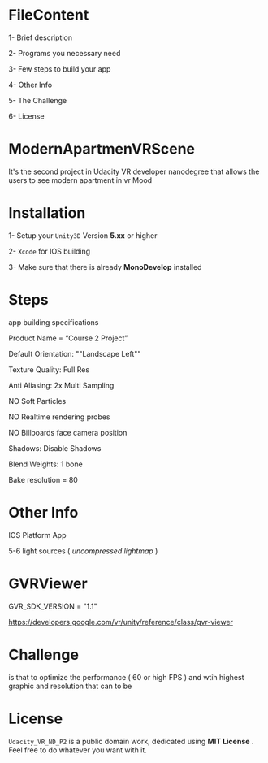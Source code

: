 # FileContent

1- Brief description

2- Programs you necessary need 

3- Few steps to build your app

4- Other Info

5- The Challenge 

6- License

# ModernApartmenVRScene

It's the second project in Udacity VR developer nanodegree that allows the users to see modern apartment in vr Mood 

# Installation 

1- Setup your `Unity3D` Version **5.xx** or higher

2- `Xcode` for IOS building

3- Make sure that there is already **MonoDevelop** installed 

# Steps 

app building specifications 
 
Product Name = “Course 2 Project”

Default Orientation: ""Landscape Left""

Texture Quality: Full Res

Anti Aliasing: 2x Multi Sampling

NO Soft Particles

NO Realtime rendering probes

NO Billboards face camera position

Shadows: Disable Shadows

Blend Weights: 1 bone

Bake resolution = 80

# Other Info 

IOS Platform App

5-6 light sources ( _uncompressed lightmap_ )

# GVRViewer

 GVR_SDK_VERSION = "1.1"
 
 https://developers.google.com/vr/unity/reference/class/gvr-viewer
 
# Challenge 

is that to optimize the performance ( 60 or high FPS ) and wtih highest graphic and resolution that can to be 

# License

`Udacity_VR_ND_P2` is a public domain work, dedicated using **MIT License** . Feel free to do whatever you want with it.
